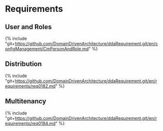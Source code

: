 # Requirements

## User and Roles
{% include "git+https://github.com/DomainDrivenArchitecture/ddaRequirement.git/en/configManagement/CmPersonAndRole.md" %}

## Distribution
{% include "git+https://github.com/DomainDrivenArchitecture/ddaRequirement.git/en/requirements/req0182.md" %}

## Multitenancy
{% include "git+https://github.com/DomainDrivenArchitecture/ddaRequirement.git/en/requirements/req0184.md" %}
